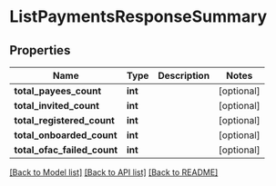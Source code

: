# ListPaymentsResponseSummary

## Properties
Name | Type | Description | Notes
------------ | ------------- | ------------- | -------------
**total_payees_count** | **int** |  | [optional] 
**total_invited_count** | **int** |  | [optional] 
**total_registered_count** | **int** |  | [optional] 
**total_onboarded_count** | **int** |  | [optional] 
**total_ofac_failed_count** | **int** |  | [optional] 

[[Back to Model list]](../README.md#documentation-for-models) [[Back to API list]](../README.md#documentation-for-api-endpoints) [[Back to README]](../README.md)


